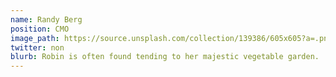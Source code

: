 ```yaml
---
name: Randy Berg
position: CMO
image_path: https://source.unsplash.com/collection/139386/605x605?a=.png
twitter: non
blurb: Robin is often found tending to her majestic vegetable garden.
---
```

